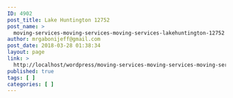 ```yaml
---
ID: 4902
post_title: Lake Huntington 12752
post_name: >
  moving-services-moving-services-moving-services-lakehuntington-12752
author: mrgabonijeff@gmail.com
post_date: 2018-03-28 01:38:34
layout: page
link: >
  http://localhost/wordpress/moving-services-moving-services-moving-services-lakehuntington-12752/
published: true
tags: [ ]
categories: [ ]
---
```

